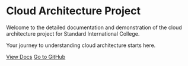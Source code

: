 # Cloud Architecture Project

Welcome to the detailed documentation and demonstration of the cloud architecture project for Standard International College.

Your journey to understanding cloud architecture starts here.

[View Docs](README.md) [Go to GitHub](https://github.com/your-repo)
